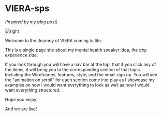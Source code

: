 # VIERA-sps

*(Inspired by my blog post)*


![right](https://user-images.githubusercontent.com/87215130/137564873-6ceb8594-9486-438c-9045-74890b19275b.jpg)


Welcome to the Journey of VIERA coming to life. 

This is a single page site about my mental health speaker idea, *the app experience side*.

If you look through you will have a nav bar at the top, that if you click any of the items, it will bring you to the corresponding section of that topic.
Including the Wireframes, features, style, and the email sign up. You will see the "animation on scroll" for each section come into play as I showcase my examples on how I would want everything to look as well as how I would want everything structured. 

Hope you enjoy!

  And we are [live!](https://alajream.github.io/VIERA-sps/)
